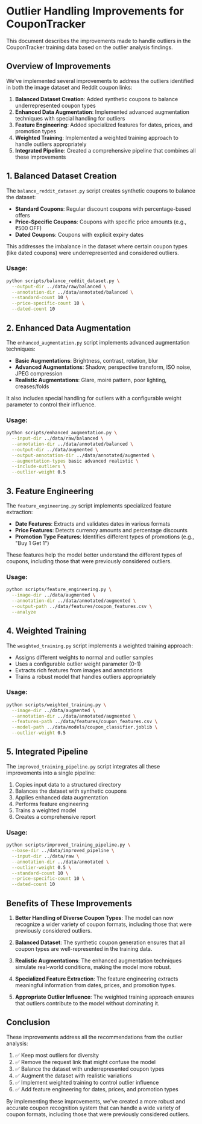 # Outlier Handling Improvements for CouponTracker

This document describes the improvements made to handle outliers in the CouponTracker training data based on the outlier analysis findings.

## Overview of Improvements

We've implemented several improvements to address the outliers identified in both the image dataset and Reddit coupon links:

1. **Balanced Dataset Creation**: Added synthetic coupons to balance underrepresented coupon types
2. **Enhanced Data Augmentation**: Implemented advanced augmentation techniques with special handling for outliers
3. **Feature Engineering**: Added specialized features for dates, prices, and promotion types
4. **Weighted Training**: Implemented a weighted training approach to handle outliers appropriately
5. **Integrated Pipeline**: Created a comprehensive pipeline that combines all these improvements

## 1. Balanced Dataset Creation

The `balance_reddit_dataset.py` script creates synthetic coupons to balance the dataset:

- **Standard Coupons**: Regular discount coupons with percentage-based offers
- **Price-Specific Coupons**: Coupons with specific price amounts (e.g., ₹500 OFF)
- **Dated Coupons**: Coupons with explicit expiry dates

This addresses the imbalance in the dataset where certain coupon types (like dated coupons) were underrepresented and considered outliers.

### Usage:

```bash
python scripts/balance_reddit_dataset.py \
  --output-dir ../data/raw/balanced \
  --annotation-dir ../data/annotated/balanced \
  --standard-count 10 \
  --price-specific-count 10 \
  --dated-count 10
```

## 2. Enhanced Data Augmentation

The `enhanced_augmentation.py` script implements advanced augmentation techniques:

- **Basic Augmentations**: Brightness, contrast, rotation, blur
- **Advanced Augmentations**: Shadow, perspective transform, ISO noise, JPEG compression
- **Realistic Augmentations**: Glare, moiré pattern, poor lighting, creases/folds

It also includes special handling for outliers with a configurable weight parameter to control their influence.

### Usage:

```bash
python scripts/enhanced_augmentation.py \
  --input-dir ../data/raw/balanced \
  --annotation-dir ../data/annotated/balanced \
  --output-dir ../data/augmented \
  --output-annotation-dir ../data/annotated/augmented \
  --augmentation-types basic advanced realistic \
  --include-outliers \
  --outlier-weight 0.5
```

## 3. Feature Engineering

The `feature_engineering.py` script implements specialized feature extraction:

- **Date Features**: Extracts and validates dates in various formats
- **Price Features**: Detects currency amounts and percentage discounts
- **Promotion Type Features**: Identifies different types of promotions (e.g., "Buy 1 Get 1")

These features help the model better understand the different types of coupons, including those that were previously considered outliers.

### Usage:

```bash
python scripts/feature_engineering.py \
  --image-dir ../data/augmented \
  --annotation-dir ../data/annotated/augmented \
  --output-path ../data/features/coupon_features.csv \
  --analyze
```

## 4. Weighted Training

The `weighted_training.py` script implements a weighted training approach:

- Assigns different weights to normal and outlier samples
- Uses a configurable outlier weight parameter (0-1)
- Extracts rich features from images and annotations
- Trains a robust model that handles outliers appropriately

### Usage:

```bash
python scripts/weighted_training.py \
  --image-dir ../data/augmented \
  --annotation-dir ../data/annotated/augmented \
  --features-path ../data/features/coupon_features.csv \
  --model-path ../data/models/coupon_classifier.joblib \
  --outlier-weight 0.5
```

## 5. Integrated Pipeline

The `improved_training_pipeline.py` script integrates all these improvements into a single pipeline:

1. Copies input data to a structured directory
2. Balances the dataset with synthetic coupons
3. Applies enhanced data augmentation
4. Performs feature engineering
5. Trains a weighted model
6. Creates a comprehensive report

### Usage:

```bash
python scripts/improved_training_pipeline.py \
  --base-dir ../data/improved_pipeline \
  --input-dir ../data/raw \
  --annotation-dir ../data/annotated \
  --outlier-weight 0.5 \
  --standard-count 10 \
  --price-specific-count 10 \
  --dated-count 10
```

## Benefits of These Improvements

1. **Better Handling of Diverse Coupon Types**: The model can now recognize a wider variety of coupon formats, including those that were previously considered outliers.

2. **Balanced Dataset**: The synthetic coupon generation ensures that all coupon types are well-represented in the training data.

3. **Realistic Augmentations**: The enhanced augmentation techniques simulate real-world conditions, making the model more robust.

4. **Specialized Feature Extraction**: The feature engineering extracts meaningful information from dates, prices, and promotion types.

5. **Appropriate Outlier Influence**: The weighted training approach ensures that outliers contribute to the model without dominating it.

## Conclusion

These improvements address all the recommendations from the outlier analysis:

1. ✅ Keep most outliers for diversity
2. ✅ Remove the request link that might confuse the model
3. ✅ Balance the dataset with underrepresented coupon types
4. ✅ Augment the dataset with realistic variations
5. ✅ Implement weighted training to control outlier influence
6. ✅ Add feature engineering for dates, prices, and promotion types

By implementing these improvements, we've created a more robust and accurate coupon recognition system that can handle a wide variety of coupon formats, including those that were previously considered outliers.
